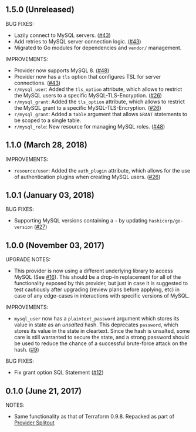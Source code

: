 ## 1.5.0 (Unreleased)

BUG FIXES:

* Lazily connect to MySQL servers. ([#43](https://github.com/terraform-providers/terraform-provider-mysql/issues/43))
* Add retries to MySQL server connection logic. ([#43](https://github.com/terraform-providers/terraform-provider-mysql/issues/43))
* Migrated to Go modules for dependencies and `vendor/` management.

IMPROVEMENTS:

* Provider now supports MySQL 8. ([#48](https://github.com/terraform-providers/terraform-provider-mysql/issues/48))
* Provider now has a `tls` option that configures TSL for server connections. ([#43](https://github.com/terraform-providers/terraform-provider-mysql/issues/43))
* `r/mysql_user`: Added the `tls_option` attribute, which allows to restrict the MySQL users to a specific MySQL-TLS-Encryption. ([#26](https://github.com/terraform-providers/terraform-provider-mysql/issues/40))
* `r/mysql_grant`: Added the `tls_option` attribute, which allows to restrict the MySQL grant to a specific MySQL-TLS-Encryption. ([#26](https://github.com/terraform-providers/terraform-provider-mysql/issues/40))
* `r/mysql_grant`: Added a `table` argument that allows `GRANT` statements to be scoped to a single table.
* `r/mysql_role`: New resource for managing MySQL roles. ([#48](https://github.com/terraform-providers/terraform-provider-mysql/issues/48))

## 1.1.0 (March 28, 2018)

IMPROVEMENTS:

* `resource/user`: Added the `auth_plugin` attribute, which allows for the use of authentication plugins when creating MySQL users. ([#26](https://github.com/terraform-providers/terraform-provider-mysql/issues/26))

## 1.0.1 (January 03, 2018)

BUG FIXES:

* Supporting MySQL versions containing a `~` by updating `hashicorp/go-version` ([#27](https://github.com/terraform-providers/terraform-provider-mysql/issues/27))

## 1.0.0 (November 03, 2017)

UPGRADE NOTES:

* This provider is now using a different underlying library to access MySQL (See [#16](https://github.com/terraform-providers/terraform-provider-mysql/issues/16)). This should be a drop-in replacement for all of the functionality exposed by this provider, but just in case it is suggested to test cautiously after upgrading (review plans before applying, etc) in case of any edge-cases in interactions with specific versions of MySQL.

IMPROVEMENTS:

* `mysql_user` now has a `plaintext_password` argument which stores its value in state as an _unsalted_ hash. This deprecates `password`, which stores its value in the state in cleartext. Since the hash is unsalted, some care is still warranted to secure the state, and a strong password should be used to reduce the chance of a successful brute-force attack on the hash. ([#9](https://github.com/terraform-providers/terraform-provider-mysql/issues/9))

BUG FIXES:

* Fix grant option SQL Statement ([#12](https://github.com/terraform-providers/terraform-provider-mysql/issues/12))

## 0.1.0 (June 21, 2017)

NOTES:

* Same functionality as that of Terraform 0.9.8. Repacked as part of [Provider Splitout](https://www.hashicorp.com/blog/upcoming-provider-changes-in-terraform-0-10/)

